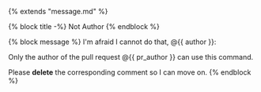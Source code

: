{% extends "message.md" %}

{% block title -%}
Not Author
{% endblock %}

{% block message %}
I'm afraid I cannot do that, @{{ author }}:

Only the author of the pull request @{{ pr_author }} can use this command.

Please **delete** the corresponding comment so I can move on.
{% endblock %}

